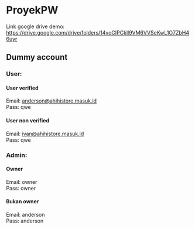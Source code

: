 # ProyekPW
Link google drive demo: https://drive.google.com/drive/folders/14voCIPCkll9VM6VVSeKwL1O7ZbH46uyr

## Dummy account
### User:
#### User verified
Email: anderson@ahihistore.masuk.id  
Pass: qwe  
#### User non verified
Email: ivan@ahihistore.masuk.id  
Pass: qwe  
### Admin:
#### Owner
Email: owner  
Pass: owner  
#### Bukan owner
Email: anderson  
Pass: anderson  
